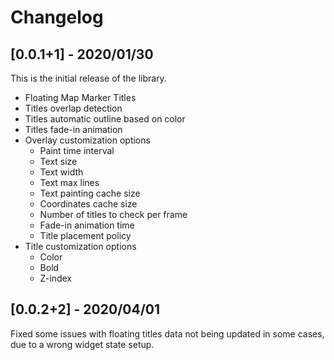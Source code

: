 # Changelog

## [0.0.1+1] - 2020/01/30

This is the initial release of the library.

* Floating Map Marker Titles
* Titles overlap detection
* Titles automatic outline based on color
* Titles fade-in animation
* Overlay customization options
    * Paint time interval
    * Text size
    * Text width
    * Text max lines
    * Text painting cache size
    * Coordinates cache size
    * Number of titles to check per frame
    * Fade-in animation time
    * Title placement policy
* Title customization options
    * Color
    * Bold
    * Z-index

## [0.0.2+2] - 2020/04/01

Fixed some issues with floating titles data not being updated in some cases, due to a wrong widget state setup.
